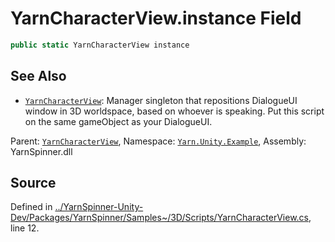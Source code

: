 # YarnCharacterView.instance Field


```csharp
public static YarnCharacterView instance
```



## See Also
* [`YarnCharacterView`](/api/csharp/yarn.unity.example/yarncharacterview.md): Manager singleton that repositions DialogueUI window in 3D worldspace, based on whoever is speaking. Put this script on the same gameObject as your DialogueUI.
<div class="class-metadata">

Parent: [`YarnCharacterView`](/api/csharp/yarn.unity.example/yarncharacterview.md), Namespace: [`Yarn.Unity.Example`](/api/csharp/yarn.unity.example/README.md), Assembly: YarnSpinner.dll
</div>

## Source
Defined in [../YarnSpinner-Unity-Dev/Packages/YarnSpinner/Samples~/3D/Scripts/YarnCharacterView.cs](https://github.com/YarnSpinnerTool/YarnSpinner-Unity//blob/develop/Samples~/3D/Scripts/YarnCharacterView.cs#L12), line 12.
